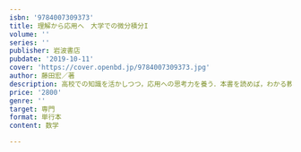 ```yaml
---
isbn: '9784007309373'
title: 理解から応用へ　大学での微分積分I
volume: ''
series: ''
publisher: 岩波書店
pubdate: '2019-10-11'
cover: 'https://cover.openbd.jp/9784007309373.jpg'
author: 藤田宏／著
description: 高校での知識を活かしつつ，応用への思考力を養う．本書を読めば，わかる教科書とは何かが実感できる．
price: '2800'
genre: ''
target: 専門
format: 単行本
content: 数学

---
```

